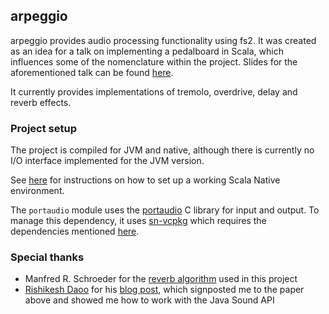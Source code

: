 ## arpeggio

arpeggio provides audio processing functionality using fs2. It was created as an idea for a talk on implementing a pedalboard in Scala, which influences some of the nomenclature within the project. Slides for the aforementioned talk can be found [here](https://willbinzi.github.io/arpeggio-slides/).

It currently provides implementations of tremolo, overdrive, delay and reverb effects.

### Project setup
The project is compiled for JVM and native, although there is currently no I/O interface implemented for the JVM version.

See [here](https://scala-native.org/en/latest/user/setup.html) for instructions on how to set up a working Scala Native environment.

The `portaudio` module uses the [portaudio](https://www.portaudio.com/) C library for input and output. To manage this dependency, it uses [sn-vcpkg](https://github.com/indoorvivants/sn-vcpkg) which requires the dependencies mentioned [here](https://github.com/indoorvivants/sn-vcpkg?tab=readme-ov-file#docker-base-image).

### Special thanks
- Manfred R. Schroeder for the [reverb algorithm](https://hajim.rochester.edu/ece/sites/zduan/teaching/ece472/reading/Schroeder_1962.pdf) used in this project
- [Rishikesh Daoo](https://github.com/Rishikeshdaoo) for his [blog post](https://medium.com/the-seekers-project/coding-a-basic-reverb-algorithm-part-2-an-introduction-to-audio-programming-4db79dd4e325), which signposted me to the paper above and showed me how to work with the Java Sound API
